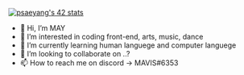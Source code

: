 <a href="https://github.com/oakoudad/badge42"><img src="https://badge.mediaplus.ma/darkblue/psaeyang?1337Badge=off&UM6P=off" alt="psaeyang's 42 stats" /></a>

- 👋 Hi, I’m MAY
- 👀 I’m interested in coding front-end, arts, music, dance
- 🌱 I’m currently learning human languege and computer languege
- 💞️ I’m looking to collaborate on ..?
- 📫 How to reach me on discord -> MAVIS#6353


<!---
ptnmay/ptnmay is a ✨ special ✨ repository because its `README.md` (this file) appears on your GitHub profile.
You can click the Preview link to take a look at your changes.
--->
